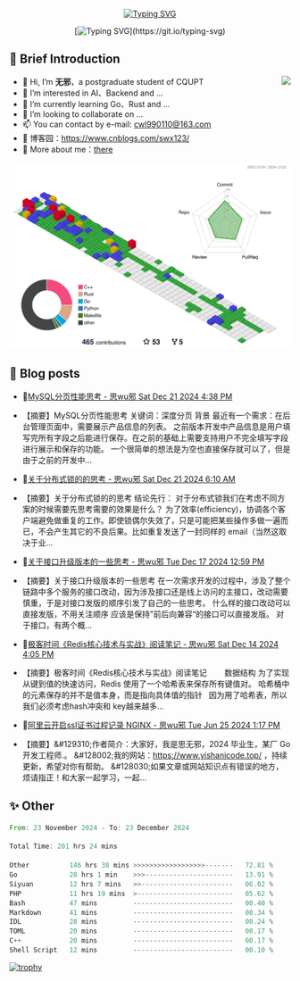 <div align="center">
    
[![Typing SVG](https://readme-typing-svg.herokuapp.com?font=Fira+Code&pause=10000&color=2977F7&center=true&vCenter=true&random=false&width=435&height=80&lines=%E6%80%9D+%E6%97%A0+%E9%82%AA)](https://git.io/typing-svg)

</div>

<div align="center">
    
[![Typing SVG](https://readme-typing-svg.herokuapp.com?font=Fira+Code&pause=1000&color=2977F7&center=true&vCenter=true&random=false&width=600&height=40&lines=keep+learing+%2C+keep+trying+%2C+keep+doing.)](https://git.io/typing-svg)

</div>


## 🤡 Brief Introduction

<p><img src="https://count.getloli.com/get/@:578223592" align="right" /></p>



- 👋 Hi, I’m **无邪**，a postgraduate student of CQUPT
- 👀 I’m interested in AI、Backend and ...
- 🌱 I’m currently learning Go、Rust and ...
- 💞️ I’m looking to collaborate on ...
- 📫 You can contact by e-mail: cwl990110@163.com
- 🎈 博客园：https://www.cnblogs.com/swx123/
- 💽 More about me：[there](https://578223592.github.io/)

![](profile-3d-contrib/profile-gitblock.svg)

## 🎈 Blog posts
<!-- BLOG-POST-LIST:START -->
 - 💫[MySQL分页性能思考 - 思wu邪 Sat Dec 21 2024 4:38 PM](https://www.cnblogs.com/swx123/p/18621593/mysql-paging-performance-thinking-z2bstp1) 
 - 【摘要】MySQL分页性能思考 关键词：深度分页 背景 最近有一个需求：在后台管理页面中，需要展示产品信息的列表。 之前版本开发中产品信息是用户填写完所有字段之后能进行保存。在之前的基础上需要支持用户不完全填写字段进行展示和保存的功能。 一个很简单的想法是为空也直接保存就可以了，但是由于之前的开发中... 

 - 🦧[关于分布式锁的的思考 - 思wu邪 Sat Dec 21 2024 6:10 AM](https://www.cnblogs.com/swx123/p/18620719/thinking-about-distributed-locks-zrkqat) 
 - 【摘要】关于分布式锁的的思考 结论先行： 对于分布式锁我们在考虑不同方案的时候需要先思考需要的效果是什么？ 为了效率&lpar;efficiency&rpar;，协调各个客户端避免做重复的工作。即使锁偶尔失效了，只是可能把某些操作多做一遍而已，不会产生其它的不良后果。比如重复发送了一封同样的 email（当然这取决于业... 

 - 💫[关于接口升级版本的一些思考 - 思wu邪 Tue Dec 17 2024 12:59 PM](https://www.cnblogs.com/swx123/p/18613408/some-thinking-about-the-upgraded-version-of-the-interface-z1mx8g8) 
 - 【摘要】关于接口升级版本的一些思考 在一次需求开发的过程中，涉及了整个链路中多个服务的接口改动，因为涉及接口还是线上访问的主接口，改动需要慎重，于是对接口发版的顺序引发了自己的一些思考。 ‍ 什么样的接口改动可以直接发版，不用关注顺序 应该是保持”前后向兼容“的接口可以直接发版。 对于接口，有两个概... 

 - 💫[极客时间《Redis核心技术与实战》阅读笔记 - 思wu邪 Sat Dec 14 2024 4:05 PM](https://www.cnblogs.com/swx123/p/18607444/reading-notes-redis-core-technology-and-actual-combat-reading-notes-2x4uwp) 
 - 【摘要】极客时间《Redis核心技术与实战》阅读笔记 ‍ ​​ ‍ ‍ ‍ ​​ ‍ 数据结构 为了实现从键到值的快速访问，Redis 使用了一个哈希表来保存所有键值对。 哈希桶中的元素保存的并不是值本身，而是指向具体值的指针 ​​ ‍ 因为用了哈希表，所以我们必须考虑hash冲突和 key越来越多... 

 - 💯[阿里云开启ssl证书过程记录 NGINX - 思wu邪 Tue Jun 25 2024 1:17 PM](https://www.cnblogs.com/swx123/p/18267877) 
 - 【摘要】&amp;#129310;作者简介：大家好，我是思无邪，2024 毕业生，某厂 Go 开发工程师.。 &amp;#128002;我的网站：https://www.yishanicode.top/ ，持续更新，希望对你有帮助。 &amp;#128030;如果文章或网站知识点有错误的地方，烦请指正！和大家一起学习，一起... 
<!-- BLOG-POST-LIST:END -->


## ✨ Other
<!--START_SECTION:waka-->

```rust
From: 23 November 2024 - To: 23 December 2024

Total Time: 201 hrs 24 mins

Other          146 hrs 38 mins >>>>>>>>>>>>>>>>>>-------   72.81 %
Go             28 hrs 1 min    >>>----------------------   13.91 %
Siyuan         12 hrs 7 mins   >>-----------------------   06.02 %
PHP            11 hrs 19 mins  >------------------------   05.62 %
Bash           47 mins         -------------------------   00.40 %
Markdown       41 mins         -------------------------   00.34 %
IDL            28 mins         -------------------------   00.24 %
TOML           20 mins         -------------------------   00.17 %
C++            20 mins         -------------------------   00.17 %
Shell Script   12 mins         -------------------------   00.10 %
```

<!--END_SECTION:waka-->


[![trophy](https://github-profile-trophy.vercel.app/?username=578223592)](https://github.com/ryo-ma/github-profile-trophy)

[^_^]:
    commentted-out contents
    should be shift to right by four spaces (`>>`).


    ![:name](https://count.getloli.com/get/@:578223592#pic_right)

    <img align="right" alt="GIF" src="src/code.gif" width="343" height="220" title="Do what you like, and do it best!"> &nbsp;&nbsp;&nbsp;&nbsp;

    <!---
    [https://github.com/anuraghazra/github-readme-stats/blob/master/docs/readme_cn.md](https://www.yuque.com/achuan-2/blog/dq718n)
    --->
    <div align="center">
    <span>  </span>
    <img height="170px" src="https://github-readme-stats.vercel.app/api?username=578223592&theme=solarized-light" /><span>  </span><img height="170px" src="https://github-readme-stats.vercel.app/api/top-langs/?username=578223592&layout=compact&langs_count=8&theme=solarized-light" />
    <span>  </span>
    </div>
    
    <div align="center">
    <!--     [![Ashutosh's github activity graph](https://github-readme-activity-graph.vercel.app/graph?username=Ashutosh00710)](https://github.com/ashutosh00710/github-readme-activity-graph) -->
        <img src="https://github-readme-activity-graph.vercel.app/graph?username=578223592&theme=lucent" />
    <!--     <img src="https://activity-graph.herokuapp.com/graph?username=578223592&theme=minimal" /> -->
    </div>
    
    
    <picture>
      <source media="(prefers-color-scheme: dark)" srcset="https://raw.githubusercontent.com/578223592/578223592/output/github-contribution-grid-snake-dark.svg">
      <source media="(prefers-color-scheme: light)" srcset="https://raw.githubusercontent.com/578223592/578223592/output/github-contribution-grid-snake.svg">
      <img alt="github contribution grid snake animation" src="https://raw.githubusercontent.com/578223592/578223592/output/github-contribution-grid-snake.svg">
    </picture>
